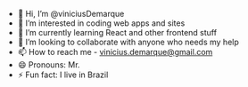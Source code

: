 - 👋 Hi, I’m @viniciusDemarque
- 👀 I’m interested in coding web apps and sites
- 🌱 I’m currently learning React and other frontend stuff
- 💞️ I’m looking to collaborate with anyone who needs my help
- 📫 How to reach me - vinicius.demarque@gmail.com
- 😄 Pronouns: Mr.
- ⚡ Fun fact: I live in Brazil

<!---
viniciusDemarque/viniciusDemarque is a ✨ special ✨ repository because its `README.md` (this file) appears on your GitHub profile.
You can click the Preview link to take a look at your changes.
--->
